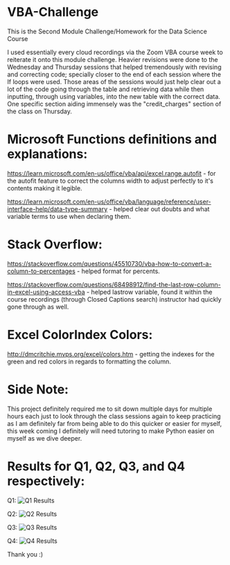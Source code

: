 # VBA-Challenge
This is the Second Module Challenge/Homework for the Data Science Course

I used essentially every cloud recordings via the Zoom VBA course week to reiterate it onto this module challenge. Heavier revisions were done to the Wednesday and Thursday sessions that helped tremendously with revising and correcting code; specially closer to the end of each session where the If loops were used. Those areas of the sessions would just help clear out a lot of the code going through the table and retrieving data while then inputting, through using variables, into the new table with the correct data. 
One specific section aiding immensely was the "credit_charges" section of the class on Thursday.

# Microsoft Functions definitions and explanations:

https://learn.microsoft.com/en-us/office/vba/api/excel.range.autofit - for the autofit feature to correct the columns width to adjust perfectly to it's contents making it legible.

https://learn.microsoft.com/en-us/office/vba/language/reference/user-interface-help/data-type-summary - helped clear out doubts and what variable terms to use when declaring them.

# Stack Overflow:

https://stackoverflow.com/questions/45510730/vba-how-to-convert-a-column-to-percentages - helped format for percents.

https://stackoverflow.com/questions/68498912/find-the-last-row-column-in-excel-using-access-vba - helped lastrow variable, found it within the course recordings (through Closed Captions search) instructor had quickly gone through as well.

# Excel ColorIndex Colors:

http://dmcritchie.mvps.org/excel/colors.htm - getting the indexes for the green and red colors in regards to formatting the column.

# Side Note:

This project definitely required me to sit down multiple days for multiple hours each just to look through the class sessions again to keep practicing as I am definitely far from being able to do this quicker or easier for myself, this week coming I definitely will need tutoring to make Python easier on myself as we dive deeper.

# Results for Q1, Q2, Q3, and Q4 respectively:

Q1:
![Q1 Results](https://github.com/Vvlaid/VBA-Challenge/assets/166451251/9ac29cd3-575c-46a6-9fe0-384bb495645a)

Q2:
![Q2 Results](https://github.com/Vvlaid/VBA-Challenge/assets/166451251/eb2aa5be-9339-4092-a117-c241093b1155)

Q3:
![Q3 Results](https://github.com/Vvlaid/VBA-Challenge/assets/166451251/f182923e-2ad1-40cd-9394-ac661aa0253b)

Q4:
![Q4 Results](https://github.com/Vvlaid/VBA-Challenge/assets/166451251/134ca6ea-9737-4024-bfb4-19fe3897a52e)

Thank you :)

